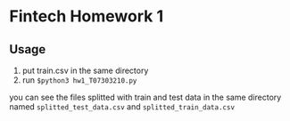 # Fintech Homework 1

## Usage

1. put train.csv in the same directory
2. run `$python3 hw1_T07303210.py`

you can see the files splitted with train and test data in the same directory named
`splitted_test_data.csv` and `splitted_train_data.csv`
